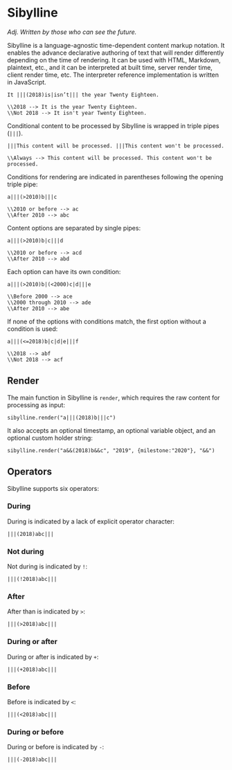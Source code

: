 # Sibylline

_Adj. Written by those who can see the future._

Sibylline is a language-agnostic time-dependent content markup notation. It enables the advance declarative authoring of text that will render differently depending on the time of rendering. It can be used with HTML, Markdown, plaintext, etc., and it can be interpreted at built time, server render time, client render time, etc. The interpreter reference implementation is written in JavaScript.

```
It |||(2018)is|isn’t||| the year Twenty Eighteen.

\\2018 --> It is the year Twenty Eighteen.
\\Not 2018 --> It isn't year Twenty Eighteen.
```

Conditional content to be processed by Sibylline is wrapped in triple pipes (`|||`).
```
|||This content will be processed. |||This content won't be processed.

\\Always --> This content will be processed. This content won't be processed.
```

Conditions for rendering are indicated in parentheses following the opening triple pipe:
```
a|||(>2010)b|||c

\\2010 or before --> ac
\\After 2010 --> abc
```

Content options are separated by single pipes:
```
a|||(>2010)b|c|||d

\\2010 or before --> acd
\\After 2010 --> abd
```

Each option can have its own condition:
```
a|||(>2010)b|(<2000)c|d|||e

\\Before 2000 --> ace
\\2000 through 2010 --> ade
\\After 2010 --> abe
```

If none of the options with conditions match, the first option without a condition is used:
```
a|||(<=2018)b|c|d|e|||f

\\2018 --> abf
\\Not 2018 --> acf
```

## Render
The main function in Sibylline is `render`, which requires the raw content for processing as input:
```
sibylline.render("a|||(2018)b|||c")
```
It also accepts an optional timestamp, an optional variable object, and an optional custom holder string:
```
sibylline.render("a&&(2018)b&&c", "2019", {milestone:"2020"}, "&&")
```

## Operators
Sibylline supports six operators:
### During
During is indicated by a lack of explicit operator character:
```
|||(2018)abc|||
```
### Not during
Not during is indicated by `!`:
```
|||(!2018)abc|||
```
### After
After than is indicated by `>`:
```
|||(>2018)abc|||
```
### During or after
During or after is indicated by `+`:
```
|||(+2018)abc|||
```
### Before
Before is indicated by `<`:
```
|||(<2018)abc|||
```
### During or before
During or before is indicated by `-`:
```
|||(-2018)abc|||
```
